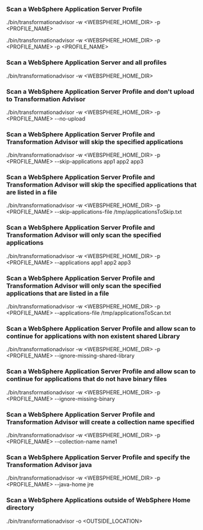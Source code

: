 ### Scan a WebSphere Application Server Profile


./bin/transformationadvisor -w <WEBSPHERE_HOME_DIR> -p <PROFILE_NAME>

./bin/transformationadvisor -w <WEBSPHERE_HOME_DIR> -p <PROFILE_NAME> -p <PROFILE_NAME>

### Scan a WebSphere Application Server and all profiles


./bin/transformationadvisor -w <WEBSPHERE_HOME_DIR>

### Scan a WebSphere Application Server Profile and don't upload to Transformation Advisor


./bin/transformationadvisor -w <WEBSPHERE_HOME_DIR> -p <PROFILE_NAME> --no-upload

### Scan a WebSphere Application Server Profile and Transformation Advisor will skip the specified applications


./bin/transformationadvisor -w <WEBSPHERE_HOME_DIR> -p <PROFILE_NAME> --skip-applications  app1 app2 app3

### Scan a WebSphere Application Server Profile and Transformation Advisor will skip the specified applications that are listed in a file


./bin/transformationadvisor -w <WEBSPHERE_HOME_DIR> -p <PROFILE_NAME> --skip-applications-file /tmp/applicationsToSkip.txt

### Scan a WebSphere Application Server Profile and Transformation Advisor will only scan the specified applications


./bin/transformationadvisor -w <WEBSPHERE_HOME_DIR> -p <PROFILE_NAME> --applications  app1 app2 app3

### Scan a WebSphere Application Server Profile and Transformation Advisor will only scan the specified applications that are listed in a file


./bin/transformationadvisor -w <WEBSPHERE_HOME_DIR> -p <PROFILE_NAME> --applications-file /tmp/applicationsToScan.txt


### Scan a WebSphere Application Server Profile and allow scan to continue for applications with non existent shared Library

./bin/transformationadvisor -w <WEBSPHERE_HOME_DIR> -p <PROFILE_NAME> --ignore-missing-shared-library

### Scan a WebSphere Application Server Profile and allow scan to continue for applications that do not have binary files

./bin/transformationadvisor -w <WEBSPHERE_HOME_DIR> -p <PROFILE_NAME> --ignore-missing-binary

### Scan a WebSphere Application Server Profile and Transformation Advisor will create a collection name specified

./bin/transformationadvisor -w <WEBSPHERE_HOME_DIR> -p <PROFILE_NAME> --collection-name name1

### Scan a WebSphere Application Server Profile and specify the Transformation Advisor java

./bin/transformationadvisor -w <WEBSPHERE_HOME_DIR> -p <PROFILE_NAME> --java-home jre

### Scan a WebSphere Applications outside of WebSphere Home directory

./bin/transformationadvisor -o <OUTSIDE_LOCATION>

